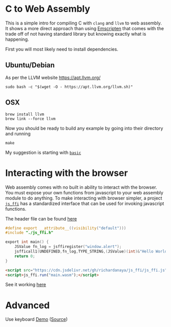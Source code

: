 # C to Web Assembly

This is a simple intro for compiling C with `clang` and `llvm` to web assembly. It shows a more direct approach than using [Emscripten](https://emscripten.org/) that comes with the trade off of not having standard library but knowing exactly what is happening.

First you will most likely need to install dependencies.

## Ubuntu/Debian
As per the LLVM website https://apt.llvm.org/

```
sudo bash -c "$(wget -O - https://apt.llvm.org/llvm.sh)"
```

## OSX

```
brew install llvm
brew link --force llvm
```

Now you should be ready to build any example by going into their directory and running

```
make
```

My suggestion is starting with [`basic`](https://github.com/richardanaya/c-to-webassembly/blob/master/examples/basic/)

# Interacting with the browser

Web assembly comes with no built in ability to interact with the browser. You must expose your own functions from javascript to your web assembly module to do anything. To make interacting with browser simpler, a project [`js_ffi`](https://www.github.com/richardanaya/js_ffi) has a standardized interface that can be used for invoking javascript functions.

The header file can be found [here](https://github.com/richardanaya/js_ffi/blob/master/js_ffi.h)

```C
#define export __attribute__((visibility("default")))
#include "./js_ffi.h"

export int main() {
	JSValue fn_log = jsffiregister("window.alert");
	jsfficall1(UNDEFINED,fn_log,TYPE_STRING,(JSValue)(int)&"Hello World!");
	return 0;
}
```
```html
<script src="https://cdn.jsdelivr.net/gh/richardanaya/js_ffi/js_ffi.js"></script>
<script>js_ffi.run("main.wasm");</script>
```
See it working [here](https://richardanaya.github.io/c-to-webassembly/examples/window_alert/index.html)

# Advanced

Use keyboard [Demo](https://richardanaya.github.io/c-to-webassembly/examples/game/index.html) ([Source](https://github.com/richardanaya/c-to-webassembly/blob/master/examples/game/src/main.c))
